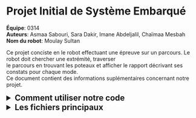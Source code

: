 
<style>
summary {
    font-size: 1.5em;
    font-weight: bold;
}
</style>

# **Projet Initial de Système Embarqué**

**Équipe**: 0314 </br>
**Auteurs**: Asmaa Sabouri, Sara Dakir, Imane Abdeljalil, Chaïmaa Mesbah </br>
**Nom du robot**: Moulay Sultan</br>

Ce projet conciste en le robot effectuant une épreuve sur un parcours. Le robot doit chercher une extrémité, traverser </br>
le parcours en trouvant les poteaux et afficher le rapport décrivant ses constats pour chaque mode. </br>
Ce document contient des informations suplémentaires concernant notre projet.



<details>
<summary>Comment utiliser notre code</summary>

### **1. Compiler la librairie**

- Compiler la librairie pour avoir accès aux classes implémentées.
- Utiliser la commande suivante dans le terminal au ***répertoire du fichier lib*** :


```
make
```

### **2. Compiler le code et programmer le robot**

- Brancher le robot à l'ordinateur par câble USB.
- Compiler et télécharger le code du fichier main avec la commande suivante dans le terminal au ***répertoire du fichier app*** :

```
make install
```
- Débrancher le robot de l'ordinateur afin qu'il soit indépendant

### **3.1 Mode Chercher Extrémité** 

- Placer le robot sur le **point A ou B** en l'alignant sur une des quatre lignes de l'intersection en X.
- Choisir le mode en appuyant sur le ***bouton reset*** lorsque la DEL est allumée en ***vert***.


### **3.2 Mode Traverser Parcours** 

- Placer le robot sur le **point C ou D** avec son nez pointant vers l'intersection en X.
- Placer un poteau sur le **point 1 ou 2**.
- Choisir le mode en appuyant sur le ***bouton reset*** lorsque la DEL est allumée en ***rouge***.

- Attendre que le clignotement en rouge se termine.
- Appuyer sur le ***bouton interrupt*** pour démarrer le robot.
- Lorsque le robot s'arrête devant le poteau, déplacer ce dernier au point 3 ou 4.

- Répéter les deux étapes précédentes pour le point 5 ou 6.

- Appuyer une dernière fois sur le ***bouton interrupt*** pour que le robot avance vers le point E.

### **3.3 Mode Afficher Rapport** 

- Brancher le robot à l'ordinateur par câble USB.
- Effectuer la commande suivante dans le terminal :


```
serieViaUSB -l
```
- Choisir le mode en appuyant sur le ***bouton reset*** lorsque la DEL est allumée en ***ambre***.
- Observer le rapport s'afficher sur l'écran.

</details>

<details>
<summary>Les fichiers principaux</summary>


## Fichier App

<p> Ce fichier contient le code principal du projet, c'est-à-dire le main qui programmera le robot lors de l'épreuve.</br>
Le code du main permet de choisir dans quel mode entrera le robot et dicte à ce dernier quoi faire pour chaque mode à effectuer.</br>
Voici la machine à états responsable de cela :

| **État actuel**        | **Entrée**                      | **État suivant**         | **Action**                                 |
|------------------------|---------------------------------|-------------------------|--------------------------------------------|
| **AUCUN_MODE**         | Bouton reset appuyé pendant DEL **verte** | `CHERCHER_EXTREMITE`    | Appel de fonction de cycle de sélection    |
| **AUCUN_MODE**         | Bouton reset appuyé pendant DEL **rouge** | `TRAVERSER_PARCOURS`    | Idem                                       |
| **AUCUN_MODE**         | Bouton reset appuyé pendant DEL **ambre** | `AFFICHER_RAPPORT`      | Idem                                       |
| **AUCUN_MODE**         | Bouton reset **non appuyé**              | `AUCUN_MODE`            | Idem                                       |
|------------------------|---------------------------------|-------------------------|--------------------------------------------|
| **CHERCHER_EXTREMITE** | Aucune                         | `AUCUN_MODE`            | Clignoter **vert**, démarrer recherche     |
| **TRAVERSER_PARCOURS** | Aucune                         | `AUCUN_MODE`            | Clignoter **rouge**, démarrer parcours     |
| **AFFICHER_RAPPORT**   | Aucune                         | `AUCUN_MODE`            | Clignoter **ambre**, envoyer rapport       |



## Fichier Lib 

<p>Ce fichier contient la librairie où toutes les classes nécessaires à l'implémentation du projet sont codées. Voici les algorithmes importants à comprendre.

### **Classe ChercherExtremite**

<p> Cette classe utilise l'information traitée et retournée par les méthodes de la classe CapteurLigne afin de permettre au robot de trouver une extrémité.</br> 
Voici l'algorithme qui constitue la méthode principale de cette classe :

### Switch Case : Trouver Extrémité


1. **SUIVRE_LIGNE**  
   - Si **3 capteurs allumés** → `VERIFIER_CAPTEURS_ALLUME`.  
   - Si **capteurs éteints + intersection** → Tourner à droite pour retrouver la ligne.  
   - Sinon, continuer à suivre la ligne.

2. **VERIFIER_CAPTEURS_ALLUME**  
   - Si **5 capteurs allumés + 0 éteints** → `VERIFIER_EXTREMITE_GAUCHE`.  
   - Si **5 capteurs allumés + ≤ 2 éteints** → Incrémenter l'intersection et retourner à `SUIVRE_LIGNE`.  
   - Si **2-4 capteurs allumés + capteur gauche/droit éteint** → Respectivement `CAPTEUR_GAUCHE_ETEINT` ou `CAPTEUR_DROIT_ETEINT`.  
   - Sinon, retourner à `SUIVRE_LIGNE`.

3. **VERIFIER_EXTREMITE_GAUCHE**  
   - Si **ligne trouvée à gauche** → Incrémenter le compteur et retourner à `SUIVRE_LIGNE`.  
   - Si **capteurs éteints + pas de ligne** → `VERIFIER_EXTREMITE_DROITE`.

4. **VERIFIER_EXTREMITE_DROITE**  
   - Si **ligne trouvée à droite** → Incrémenter le compteur et retourner à `SUIVRE_LIGNE`.  
   - Si **capteurs éteints + pas de ligne** → `EXTREMITE_TROUVER`.

5. **CAPTEUR_GAUCHE_ETEINT**  
   - Ajuster trajectoire à gauche.  
   - Incrémenter le compteur et retourner à `SUIVRE_LIGNE`.

6. **CAPTEUR_DROIT_ETEINT**  
   - Ajuster trajectoire à droite.  
   - Incrémenter le compteur et retourner à `SUIVRE_LIGNE`.

7. **EXTREMITE_TROUVER**  
   - Repositionner le robot correctement à l'extrémité.  
   - Marquer l'extrémité comme trouvée, terminer le cycle.


### **Classe TrouverPoteau**

<p>Cette classe utilise l'information traitée et retournée par les méthodes des classes CapteurLigne et CapteurDistance afin de traverser le parcours </br> 
tout en trouvant le poteau. Voici l'algorithme qui constitue la méthode principale de cette classe :

### Switch Case : Trouver Poteau

1. **SUIVRE_LIGNE**  
   - Si **poteau à 10 cm** → `POTEAU_DETECTER_DIX_CM`.  
   - Si **3 capteurs allumés** → `VERIFIER_CAPTEURS_ALLUME`.  
   - Sinon, continuer à suivre la ligne.

2. **POTEAU_DETECTER_DIX_CM**  
   - Exécuter des actions pour le poteau à 10 cm.  
   - Rester dans cet état jusqu'à un nouvel événement.

3. **VERIFIER_CAPTEURS_ALLUME**  
   - Si **< 3 capteurs allumés** → Retourner à `SUIVRE_LIGNE`.  
   - Si **intersection détectée** → `INTERSECTION_DETECTEE`.

4. **INTERSECTION_DETECTEE**  
   - Ajuster direction pour continuer sur la ligne.  
   - Incrémenter le compteur d'intersection.  
   - Transitionner à l'état suivant selon le compteur d'intersection.

5. **POTEAU_DETECTER_VINGT_CM**  
   - Exécuter des actions pour le poteau à 20 cm.  
   - Avancer vers le poteau si la ligne est détectée devant.

6. **ACTION_FINALISEE**  
   - Terminer ou retourner à `SUIVRE_LIGNE`.  
   - Toutes les actions nécessaires sont complétées.


</details>



